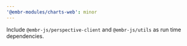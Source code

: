 ```yaml
---
'@embr-modules/charts-web': minor
---
```


Include `@embr-js/perspective-client` and `@embr-js/utils` as run time dependencies.
